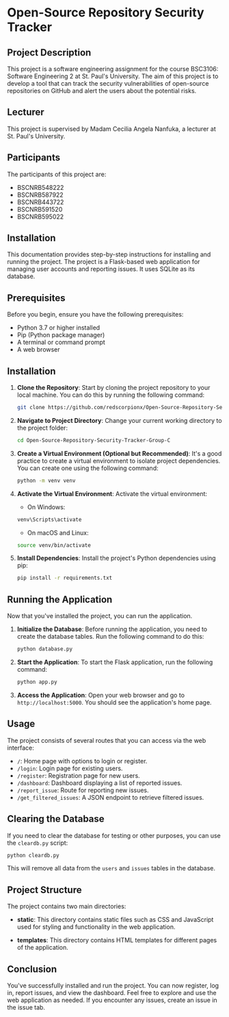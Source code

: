 # Open-Source Repository Security Tracker

## Project Description

This project is a software engineering assignment for the course BSC3106: Software Engineering 2 at St. Paul's University. The aim of this project is to develop a tool that can track the security vulnerabilities of open-source repositories on GitHub and alert the users about the potential risks.

## Lecturer

This project is supervised by Madam Cecilia Angela Nanfuka, a lecturer at St. Paul's University.

## Participants

The participants of this project are:

- BSCNRB548222
- BSCNRB587922
- BSCNRB443722
- BSCNRB591520
- BSCNRB595022

## Installation

This documentation provides step-by-step instructions for installing and running the project. The project is a Flask-based web application for managing user accounts and reporting issues. It uses SQLite as its database.

## Prerequisites

Before you begin, ensure you have the following prerequisites:

- Python 3.7 or higher installed
- Pip (Python package manager)
- A terminal or command prompt
- A web browser

## Installation

1. **Clone the Repository**: Start by cloning the project repository to your local machine. You can do this by running the following command:

    ```bash
    git clone https://github.com/redscorpionx/Open-Source-Repository-Security-Tracker-Group-C.git -b collaboration_and_testing
    ```

2. **Navigate to Project Directory**: Change your current working directory to the project folder:

    ```bash
    cd Open-Source-Repository-Security-Tracker-Group-C
    ```

3. **Create a Virtual Environment (Optional but Recommended)**: It's a good practice to create a virtual environment to isolate project dependencies. You can create one using the following command:

    ```bash
    python -m venv venv
    ```

4. **Activate the Virtual Environment**: Activate the virtual environment:

    - On Windows:

    ```bash
    venv\Scripts\activate
    ```

    - On macOS and Linux:

    ```bash
    source venv/bin/activate
    ```

5. **Install Dependencies**: Install the project's Python dependencies using pip:

    ```bash
    pip install -r requirements.txt
    ```

## Running the Application

Now that you've installed the project, you can run the application.

1. **Initialize the Database**: Before running the application, you need to create the database tables. Run the following command to do this:

    ```bash
    python database.py
    ```

2. **Start the Application**: To start the Flask application, run the following command:

    ```bash
    python app.py
    ```

3. **Access the Application**: Open your web browser and go to `http://localhost:5000`. You should see the application's home page.

## Usage

The project consists of several routes that you can access via the web interface:

- `/`: Home page with options to login or register.
- `/login`: Login page for existing users.
- `/register`: Registration page for new users.
- `/dashboard`: Dashboard displaying a list of reported issues.
- `/report_issue`: Route for reporting new issues.
- `/get_filtered_issues`: A JSON endpoint to retrieve filtered issues.

## Clearing the Database

If you need to clear the database for testing or other purposes, you can use the `cleardb.py` script:

```bash
python cleardb.py
```

This will remove all data from the `users` and `issues` tables in the database.

## Project Structure

The project contains two main directories:

- **static**: This directory contains static files such as CSS and JavaScript used for styling and functionality in the web application.

- **templates**: This directory contains HTML templates for different pages of the application.

## Conclusion


You've successfully installed and run the project. You can now register, log in, report issues, and view the dashboard. Feel free to explore and use the web application as needed. If you encounter any issues, create an issue in the issue tab.
